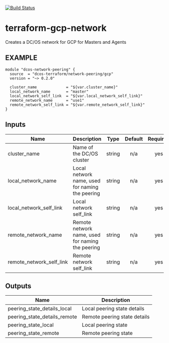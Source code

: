 [![Build Status](https://jenkins-terraform.mesosphere.com/service/dcos-terraform-jenkins/job/dcos-terraform/job/terraform-gcp-network/job/master/badge/icon)](https://jenkins-terraform.mesosphere.com/service/dcos-terraform-jenkins/job/dcos-terraform/job/terraform-gcp-network/job/master/)
#  terraform-gcp-network

Creates a DC/OS network for GCP for Masters and Agents

## EXAMPLE

```hcl
module "dcos-network-peering" {
  source  = "dcos-terraform/network-peering/gcp"
  version = "~> 0.2.0"

  cluster_name             = "${var.cluster_name}"
  local_network_name       = "master"
  local_network_self_link  = "${var.local_network_self_link}"
  remote_network_name      = "use1"
  remote_network_self_link = "${var.remote_network_self_link}"
}
```

## Inputs

| Name | Description | Type | Default | Required |
|------|-------------|:----:|:-----:|:-----:|
| cluster\_name | Name of the DC/OS cluster | string | n/a | yes |
| local\_network\_name | Local network name, used for naming the peering | string | n/a | yes |
| local\_network\_self\_link | Local network self_link | string | n/a | yes |
| remote\_network\_name | Remote network name, used for naming the peering | string | n/a | yes |
| remote\_network\_self\_link | Remote network self_link | string | n/a | yes |

## Outputs

| Name | Description |
|------|-------------|
| peering\_state\_details\_local | Local peering state details |
| peering\_state\_details\_remote | Remote peering state details |
| peering\_state\_local | Local peering state |
| peering\_state\_remote | Remote peering state |

